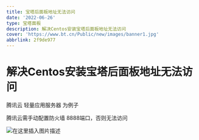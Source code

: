 ```yaml
---
title: 宝塔后面板地址无法访问
date: '2022-06-26'
type: 宝塔面板
description: 解决Centos安装宝塔后面板地址无法访问
cover: 'https://www.bt.cn/Public/new/images/banner1.jpg'
abbrlink: 2f9de977
---
```




# 解决Centos安装宝塔后面板地址无法访问

腾讯云 轻量应用服务器 为例子

腾讯云需手动配置防火墙 8888端口，否则无法访问

![在这里插入图片描述](https://img-blog.csdnimg.cn/20210313111506294.png?x-oss-process=image/watermark,type_ZmFuZ3poZW5naGVpdGk,shadow_10,text_aHR0cHM6Ly9ibG9nLmNzZG4ubmV0L3dlaXhpbl80NjA0MDkwMQ==,size_16,color_FFFFFF,t_70)